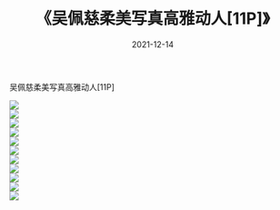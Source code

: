 ﻿---
layout: post
title:  《吴佩慈柔美写真高雅动人[11P]》
date:   2021-12-14
img: http://img.660000.xyz/Sharelink/性感/2019/吴佩慈柔美写真高雅动人[11P]/000.jpg
categories: [美女, 清纯, 唯美]
---

吴佩慈柔美写真高雅动人[11P]

![](http://img.660000.xyz/Sharelink/性感/2019/吴佩慈柔美写真高雅动人[11P]/001.jpg) <br>
![](http://img.660000.xyz/Sharelink/性感/2019/吴佩慈柔美写真高雅动人[11P]/002.jpg) <br>
![](http://img.660000.xyz/Sharelink/性感/2019/吴佩慈柔美写真高雅动人[11P]/003.jpg) <br>
![](http://img.660000.xyz/Sharelink/性感/2019/吴佩慈柔美写真高雅动人[11P]/004.jpg) <br>
![](http://img.660000.xyz/Sharelink/性感/2019/吴佩慈柔美写真高雅动人[11P]/005.jpg) <br>
![](http://img.660000.xyz/Sharelink/性感/2019/吴佩慈柔美写真高雅动人[11P]/006.jpg) <br>
![](http://img.660000.xyz/Sharelink/性感/2019/吴佩慈柔美写真高雅动人[11P]/007.jpg) <br>
![](http://img.660000.xyz/Sharelink/性感/2019/吴佩慈柔美写真高雅动人[11P]/008.jpg) <br>
![](http://img.660000.xyz/Sharelink/性感/2019/吴佩慈柔美写真高雅动人[11P]/009.jpg) <br>
![](http://img.660000.xyz/Sharelink/性感/2019/吴佩慈柔美写真高雅动人[11P]/010.jpg) <br>
![](http://img.660000.xyz/Sharelink/性感/2019/吴佩慈柔美写真高雅动人[11P]/011.jpg) <br>
